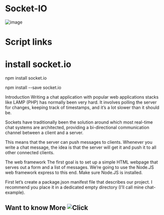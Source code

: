 # Socket-IO
![image](https://user-images.githubusercontent.com/59916393/108194542-c4e12d00-713c-11eb-9ec2-ca28a9b80fbd.png)

# Script links
<script src="https://cdn.socket.io/socket.io-3.0.1.min.js"></script>

# install socket.io
npm install socket.io

npm install --save socket.io

Introduction
Writing a chat application with popular web applications stacks like LAMP (PHP) has normally been very hard. It involves polling the server for changes, keeping track of timestamps, and it’s a lot slower than it should be.

Sockets have traditionally been the solution around which most real-time chat systems are architected, providing a bi-directional communication channel between a client and a server.

This means that the server can push messages to clients. Whenever you write a chat message, the idea is that the server will get it and push it to all other connected clients.

The web framework
The first goal is to set up a simple HTML webpage that serves out a form and a list of messages. We’re going to use the Node.JS web framework express to this end. Make sure Node.JS is installed.

First let’s create a package.json manifest file that describes our project. I recommend you place it in a dedicated empty directory (I’ll call mine chat-example).

## Want to know More ![Click]('https://socket.io/get-started/chat')




